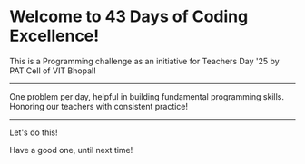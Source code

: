 # Welcome to 43 Days of Coding Excellence!

This is a Programming challenge as an initiative for Teachers Day '25 by PAT Cell of VIT Bhopal!

---

One problem per day, helpful in building fundamental programming skills. Honoring our teachers with consistent practice!

---

Let's do this!

Have a good one, until next time!
